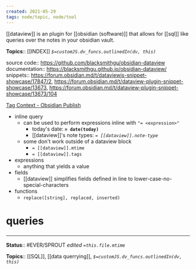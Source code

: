 ```yaml
---
created: 2021-05-29
tags: node/topic, node/tool
---
```


[[dataview]] is an plugin for [[obsidian (software)]] that allows for [[sql]] like queries over the notes in your obsidian vault.

**Topics**:: [[INDEX]]
*`$=customJS.dv_funcs.outlinedIn(dv, this)`*


source code:: https://github.com/blacksmithgu/obsidian-dataview
documentation:: https://blacksmithgu.github.io/obsidian-dataview/
snippets:: https://forum.obsidian.md/t/dataviewjs-snippet-showcase/17847/2, https://forum.obsidian.md/t/dataview-plugin-snippet-showcase/13673, https://forum.obsidian.md/t/dataview-plugin-snippet-showcase/13673/104

[Tag Context - Obsidian Publish](https://publish.obsidian.md/napkinium/Ideas/Dataview/Tag+Context)
 
- inline query
	- can be used to perform expressions inline with `"= <expression>"`
		- today's date: **`= date(today)`** 
		- [[dataview]]'s note types: *`= [[dataview]].note-type`*
	- some don't work outside of a dataview block
		- `= [[dataview]].mtime`
		- `= [[dataview]].tags`
- expressions
	- anything that yields a value
- fields
	- [[dataview]] simplifies fields defined in line to lower-case-no-special-characters
- functions
	- `replace([string], replaced, inserted)`

# queries

### <hr class="footnote"/>

**Status**:: #EVER/SPROUT 
*edited `=this.file.mtime`*

**Topics**:: [[SQL]], [[data querrying]], 
*`$=customJS.dv_funcs.outlinedIn(dv, this)`*

